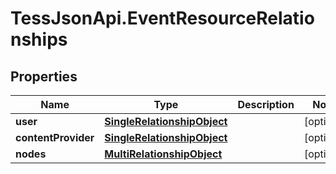 # TessJsonApi.EventResourceRelationships

## Properties
Name | Type | Description | Notes
------------ | ------------- | ------------- | -------------
**user** | [**SingleRelationshipObject**](SingleRelationshipObject.md) |  | [optional] 
**contentProvider** | [**SingleRelationshipObject**](SingleRelationshipObject.md) |  | [optional] 
**nodes** | [**MultiRelationshipObject**](MultiRelationshipObject.md) |  | [optional] 


